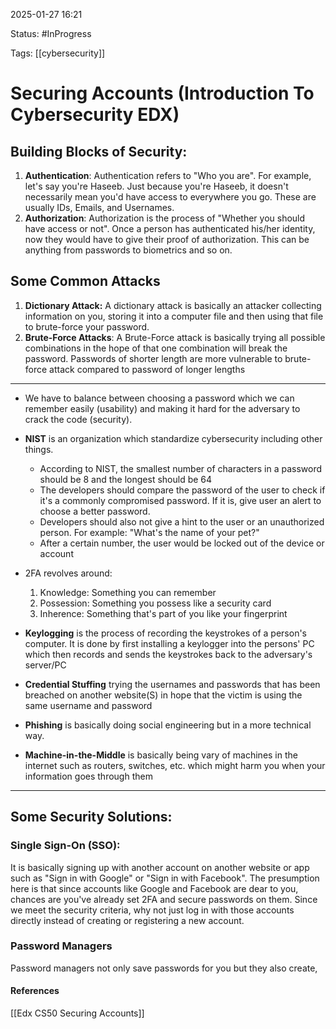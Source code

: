 
2025-01-27 16:21

Status: #InProgress 

Tags: [[cybersecurity]] 

# Securing Accounts (Introduction To Cybersecurity EDX)

## Building Blocks of Security:

1. **Authentication**: Authentication refers to "Who you are". For example, let's say you're Haseeb. Just because you're Haseeb, it doesn't necessarily mean you'd have access to everywhere you go. These are usually IDs, Emails, and Usernames.
2. **Authorization**: Authorization is the process of "Whether you should have access or not". Once a person has authenticated his/her identity, now they would have to give their proof of authorization. This can be anything from passwords to biometrics and so on.

## Some Common Attacks

1. **Dictionary Attack:** A dictionary attack is basically an attacker collecting information on you, storing it into a computer file and then using that file to brute-force your password.
2. **Brute-Force Attacks**: A Brute-Force attack is basically trying all possible combinations in the hope of that one combination will break the password. Passwords of shorter length are more vulnerable to brute-force attack compared to password of longer lengths

------------------------------------------------------------------------


- We have to balance between choosing a password which we can remember easily (usability) and making it hard for the adversary to crack the code (security).
- **NIST** is an organization which standardize cybersecurity including other things.
  - According to NIST, the smallest number of characters in a password should be 8 and the longest should be 64
  - The developers should compare the password of the user to check if it's a commonly compromised password. If it is, give user an alert to choose a better password.
  - Developers should also not give a hint to the user or an unauthorized person. For example: "What's the name of your pet?"
  - After a certain number, the user would be locked out of the device or account

- 2FA revolves around:
  1. Knowledge: Something you can remember
  2. Possession: Something you possess like a security card
  3. Inherence: Something that's part of you like your fingerprint

- **Keylogging** is the process of recording the keystrokes of a person's computer. It is done by first installing a keylogger into the persons' PC which then records and sends the keystrokes back to the adversary's server/PC
- **Credential Stuffing** trying the usernames and passwords that has been breached on another website(S) in hope that the victim is using the same username and password
- **Phishing** is basically doing social engineering but in a more technical way.
- **Machine-in-the-Middle** is basically being vary of machines in the internet such as routers, switches, etc. which might harm you when your information goes through them

---
## Some Security Solutions:

### Single Sign-On (SSO):
It is basically signing up with another account on another website or app such as "Sign in with Google" or "Sign in with Facebook". The presumption here is that since accounts like Google and Facebook are dear to you, chances are you've already set 2FA and secure passwords on them. Since we meet the security criteria, why not just log in with those accounts directly instead of creating or registering a new account.

### Password Managers
Password managers not only save passwords for you but they also create, 




#### References
[[Edx CS50 Securing Accounts]]